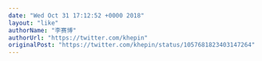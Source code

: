 ```yaml
---
date: "Wed Oct 31 17:12:52 +0000 2018"
layout: "like"
authorName: "李赛博"
authorUrl: "https://twitter.com/khepin"
originalPost: "https://twitter.com/khepin/status/1057681823403147264"
---
```

